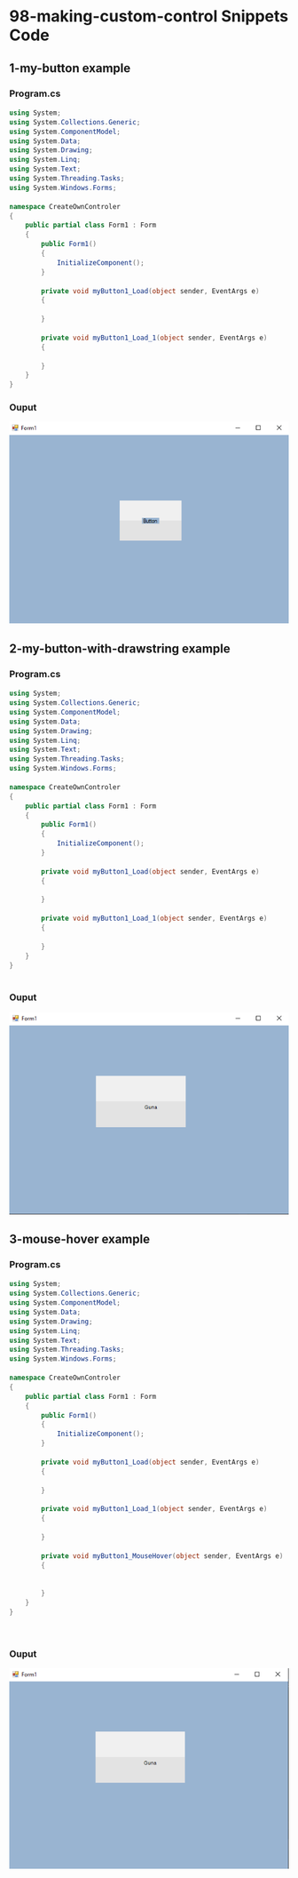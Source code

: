 # 98-making-custom-control Snippets Code

## 1-my-button example

### Program.cs

```c#
using System;
using System.Collections.Generic;
using System.ComponentModel;
using System.Data;
using System.Drawing;
using System.Linq;
using System.Text;
using System.Threading.Tasks;
using System.Windows.Forms;

namespace CreateOwnControler
{
    public partial class Form1 : Form
    {
        public Form1()
        {
            InitializeComponent();
        }

        private void myButton1_Load(object sender, EventArgs e)
        {
            
        }

        private void myButton1_Load_1(object sender, EventArgs e)
        {

        }
    }
}


```

### Ouput

![1-my-button](media/1.png)

## 2-my-button-with-drawstring example

### Program.cs

```c#
using System;
using System.Collections.Generic;
using System.ComponentModel;
using System.Data;
using System.Drawing;
using System.Linq;
using System.Text;
using System.Threading.Tasks;
using System.Windows.Forms;

namespace CreateOwnControler
{
    public partial class Form1 : Form
    {
        public Form1()
        {
            InitializeComponent();
        }

        private void myButton1_Load(object sender, EventArgs e)
        {
            
        }

        private void myButton1_Load_1(object sender, EventArgs e)
        {

        }
    }
}



```

### Ouput

![2-my-button-with-drawstring](media/2.png)


## 3-mouse-hover example

### Program.cs

```c#
using System;
using System.Collections.Generic;
using System.ComponentModel;
using System.Data;
using System.Drawing;
using System.Linq;
using System.Text;
using System.Threading.Tasks;
using System.Windows.Forms;

namespace CreateOwnControler
{
    public partial class Form1 : Form
    {
        public Form1()
        {
            InitializeComponent();
        }

        private void myButton1_Load(object sender, EventArgs e)
        {
            
        }

        private void myButton1_Load_1(object sender, EventArgs e)
        {

        }

        private void myButton1_MouseHover(object sender, EventArgs e)
        {

            
        }
    }
}

 

```

### Ouput

![3-mouse-hover](media/3.png)



